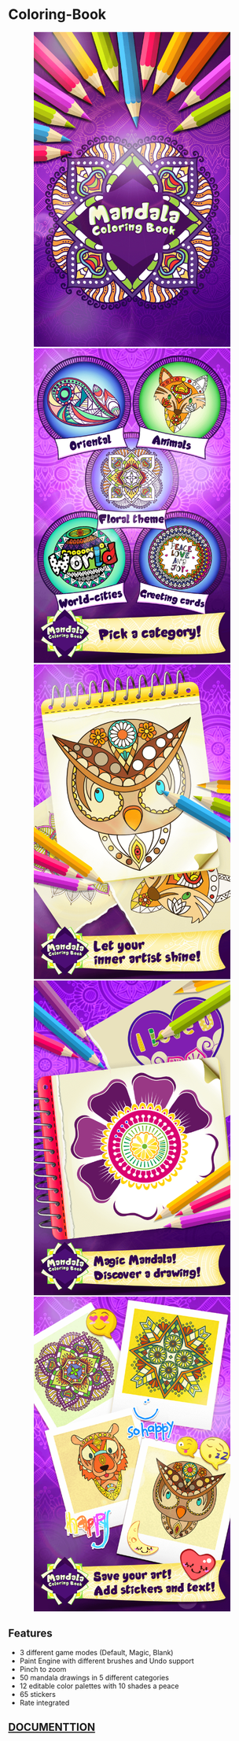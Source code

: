 # Coloring-Book

<p align="center">
  <img width="400" src="1.png">
  <img width="400" src="2.png">
  <img width="400" src="3.png">
  <img width="400" src="4.png">
  <img width="400" src="5.png">
</p>


## Features
  * 3 different game modes (Default, Magic, Blank)
  * Paint Engine with different brushes and Undo support
  * Pinch to zoom
  * 50 mandala drawings in 5 different categories
  * 12 editable color palettes with 10 shades a peace
  * 65 stickers
  * Rate integrated


## [DOCUMENTTION](https://github.com/abhisheknaiidu/abhisheknaiidu)
